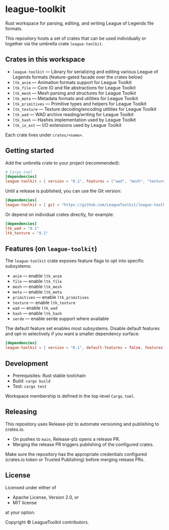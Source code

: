 # league-toolkit

Rust workspace for parsing, editing, and writing League of Legends file formats.

This repository hosts a set of crates that can be used individually or together via the umbrella crate `league-toolkit`.

## Crates in this workspace

- `league-toolkit` — Library for serializing and editing various League of Legends formats (feature-gated facade over the crates below)
- `ltk_anim` — Animation formats support for League Toolkit
- `ltk_file` — Core IO and file abstractions for League Toolkit
- `ltk_mesh` — Mesh parsing and structures for League Toolkit
- `ltk_meta` — Metadata formats and utilities for League Toolkit
- `ltk_primitives` — Primitive types and helpers for League Toolkit
- `ltk_texture` — Texture decoding/encoding utilities for League Toolkit
- `ltk_wad` — WAD archive reading/writing for League Toolkit
- `ltk_hash` — Hashes implementation used by League Toolkit
- `ltk_io_ext` — I/O extensions used by League Toolkit

Each crate lives under `crates/<name>`.

## Getting started

Add the umbrella crate to your project (recommended):

```toml
# Cargo.toml
[dependencies]
league-toolkit = { version = "0.1", features = ["wad", "mesh", "texture"] }
```

Until a release is published, you can use the Git version:

```toml
[dependencies]
league-toolkit = { git = "https://github.com/LeagueToolkit/league-toolkit", features = ["wad", "mesh", "texture"] }
```

Or depend on individual crates directly, for example:

```toml
[dependencies]
ltk_wad = "0.1"
ltk_texture = "0.1"
```

## Features (on `league-toolkit`)

The `league-toolkit` crate exposes feature flags to opt into specific subsystems:

- `anim` — enable `ltk_anim`
- `file` — enable `ltk_file`
- `mesh` — enable `ltk_mesh`
- `meta` — enable `ltk_meta`
- `primitives` — enable `ltk_primitives`
- `texture` — enable `ltk_texture`
- `wad` — enable `ltk_wad`
- `hash` — enable `ltk_hash`
- `serde` — enable serde support where available

The default feature set enables most subsystems. Disable default features and opt-in selectively if you want a smaller dependency surface:

```toml
[dependencies]
league-toolkit = { version = "0.1", default-features = false, features = ["wad", "mesh"] }
```

## Development

- Prerequisites: Rust stable toolchain
- Build: `cargo build`
- Test: `cargo test`

Workspace membership is defined in the top-level `Cargo.toml`.

## Releasing

This repository uses Release-plz to automate versioning and publishing to crates.io.

- On pushes to `main`, Release-plz opens a release PR.
- Merging the release PR triggers publishing of the configured crates.

Make sure the repository has the appropriate credentials configured (crates.io token or Trusted Publishing) before merging release PRs.

## License

Licensed under either of

- Apache License, Version 2.0, or
- MIT license

at your option.

Copyright © LeagueToolkit contributors.
